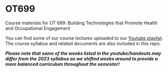 # OT699
Course materials for OT 699: Building Technologies that Promote Health and Occupational Engagement

You can find some of our course lectures uploaded to our [Youtube playlist](https://youtube.com/playlist?list=PLJSDUL80OPJ82n4D6YIAmWijNGWig4tow). The course syllabus and related documents are also included in this repo. 

***Please note that some of the weeks listed in the youtube/handouts may differ from the 2023 syllabus as we shifted weeks around to provide a more balanced curriculum throughout the semester!***
